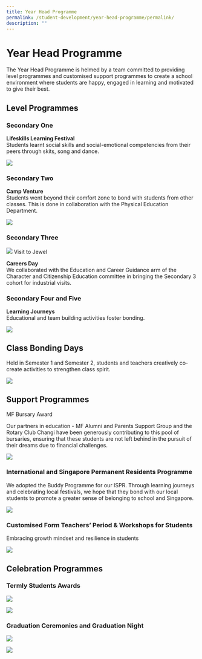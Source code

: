 ```yaml
---
title: Year Head Programme
permalink: /student-development/year-head-programme/permalink/
description: ""
---
```

Year Head Programme
===================

The Year Head Programme is helmed by a team committed to providing level programmes and customised support programmes to create a school environment where students are happy, engaged in learning and motivated to give their best.

Level Programmes
----------------

### Secondary One  

**Lifeskills Learning Festival**  
Students learnt social skills and social-emotional competencies from their peers through skits, song and dance.

![](/images/sec1.png)

### Secondary Two

**Camp Venture**  
Students went beyond their comfort zone to bond with students from other classes. This is done in collaboration with the Physical Education Department.

![](/images/sec2.png)

### Secondary Three

![](/images/sec3.jpg)
Visit to Jewel

**Careers Day**  
We collaborated with the Education and Career Guidance arm of the Character and Citizenship Education committee in bringing the Secondary 3 cohort for industrial visits.

### Secondary Four and Five

**Learning Journeys**  
Educational and team building activities foster bonding.

![](/images/sec4.png)

Class Bonding Days
------------------

Held in Semester 1 and Semester 2, students and teachers creatively co-create activities to strengthen class spirit.

![](/images/bonding1.png)

Support Programmes
------------------

MF Bursary Award  

Our partners in education - MF Alumni and Parents Support Group and the Rotary Club Changi have been generously contributing to this pool of bursaries, ensuring that these students are not left behind in the pursuit of their dreams due to financial challenges.

![](/images/bursary.jpg)

### International and Singapore Permanent Residents Programme

We adopted the Buddy Programme for our ISPR. Through learning journeys and celebrating local festivals, we hope that they bond with our local students to promote a greater sense of belonging to school and Singapore.

![](/images/pr.png)

### Customised Form Teachers’ Period & Workshops for Students

Embracing growth mindset and resilience in students

![](/images/workshop.png)

Celebration Programmes
----------------------

### Termly Students Awards

![](/images/term1.jpg)

![](/images/term2.png)

### Graduation Ceremonies and Graduation Night

![](/images/grad1.jpg)

![](/images/grad2.jpg)
